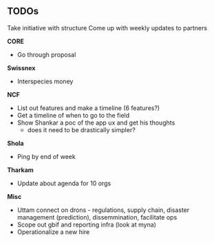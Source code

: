 ## TODOs

Take initiative with structure
Come up with weekly updates to partners 


__CORE__

* Go through proposal

__Swissnex__

* Interspecies money

__NCF__

* List out features and make a timeline (6 features?)
* Get a timeline of when to go to the field 
* Show Shankar a poc of the app ux and get his thoughts 
	- does it need to be drastically simpler? 

__Shola__

* Ping by end of week

__Tharkam__

* Update about agenda for 10 orgs

__Misc__

* Uttam connect on drons - regulations, supply chain, disaster management (prediction), dissemmination, facilitate ops 
* Scope out gbif and reporting infra (look at myna) 
* Operationalize a new hire 

